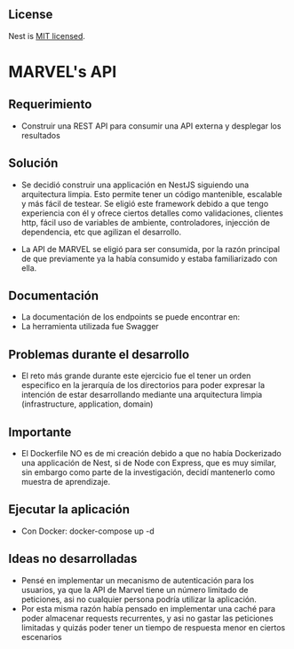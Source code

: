 ## License

Nest is [MIT licensed](LICENSE).


# MARVEL's API

## Requerimiento
- Construir una REST API para consumir una API externa y desplegar los resultados

## Solución

- Se decidió construir una applicación en NestJS siguiendo una arquitectura limpia. Esto permite tener un código mantenible, escalable y más fácil de testear. Se eligió este framework debido a que tengo experiencia con él y ofrece ciertos detalles como validaciones, clientes http, fácil uso de variables de ambiente, controladores, injección de dependencia, etc que agilizan el desarrollo.

- La API de MARVEL se eligió para ser consumida, por la razón principal de que previamente ya la había consumido y estaba familiarizado con ella.

## Documentación

- La documentación de los endpoints se puede encontrar en:
- La herramienta utilizada fue Swagger 

## Problemas durante el desarrollo

- El reto más grande durante este ejercicio fue el tener un orden especifico en la jerarquía de los directorios para poder expresar la intención de estar desarrollando mediante una arquitectura limpia (infrastructure, application, domain) 

## Importante

- El Dockerfile NO es de mi creación debido a que no había Dockerizado una applicación de Nest, si de Node con Express, que es muy similar, sin embargo como parte de la investigación, decidí mantenerlo como muestra de aprendizaje.

## Ejecutar la aplicación

- Con Docker: docker-compose up -d

## Ideas no desarrolladas

- Pensé en implementar un mecanismo de autenticación para los usuarios, ya que la API de Marvel tiene un número limitado de peticiones, asi no cualquier persona podría utilizar la aplicación.
- Por esta misma razón había pensado en implementar una caché para poder almacenar requests recurrentes, y asi no gastar las peticiones limitadas y quizás poder tener un tiempo de respuesta menor en ciertos escenarios
